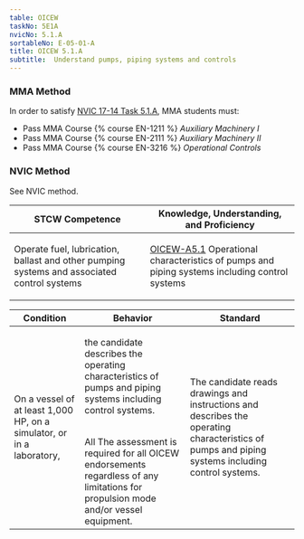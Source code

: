 ```yaml
---
table: OICEW
taskNo: 5E1A
nvicNo: 5.1.A 
sortableNo: E-05-01-A
title: OICEW 5.1.A 
subtitle:  Understand pumps, piping systems and controls
---
```



### MMA Method

In order to satisfy  [NVIC 17-14  Task  5.1.A]({{site.baseurl}}/assets/images/nvic-17-14.pdf), MMA students must:

* Pass MMA Course {% course EN-1211 %}  *Auxiliary Machinery I*
* Pass MMA Course {% course EN-2111 %}  *Auxiliary Machinery II*
* Pass MMA Course {% course EN-3216 %}  *Operational Controls*


### NVIC Method

<a onclick="togglevisibility('nvic_methods')" >See NVIC method.</a>

<div id='nvic_methods' class='hide'>

<table>
<thead>
<tr>
<th class='forty'> STCW Competence </th>
<th class='sixty'> Knowledge, Understanding, and Proficiency </th>
</tr>
</thead>




<tbody>
<tr><td markdown='1'>

Operate fuel, lubrication, ballast and other pumping systems and associated control systems

</td><td markdown='1'>

[OICEW-A5.1]({{site.baseurl}}/tables/31.html#OICEW-A5.1) Operational characteristics of pumps and piping systems including control systems

</td></tr>


</tbody>
</table>


<table>
<thead>
<tr><th class='twenty'>  Condition </th><th class='twenty'> Behavior </th><th  class='sixty'>Standard </th></tr>
</thead>
<tbody >



<tr><td markdown='1'>

On a vessel of at least 1,000 HP, on a simulator, or in a laboratory,

</td><td markdown='1'>

the candidate describes the operating characteristics of pumps and piping systems including control systems.

<br>

<div class="tooltip">All
<span class="tooltiptext">
The assessment is required for all OICEW endorsements regardless of any limitations for propulsion mode and/or vessel equipment.
</span>
</div>


</td><td markdown='1'>

The candidate reads drawings and instructions and describes the operating characteristics of pumps and piping systems including control systems.

</td></tr>
</tbody>
</table>
</div>

